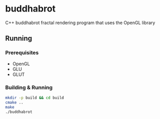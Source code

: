 # buddhabrot
C++ buddhabrot fractal rendering program that uses the OpenGL library

## Running

### Prerequisites
* OpenGL
* GLU
* GLUT

### Building & Running

```bash
mkdir -p build && cd build
cmake ..
make
./buddhabrot
```

